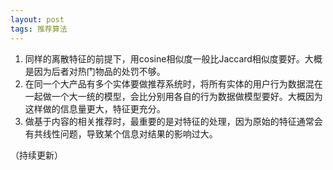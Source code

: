 ```yaml
---
layout: post
tags: 推荐算法
---
```


1. 同样的离散特征的前提下，用cosine相似度一般比Jaccard相似度要好。大概是因为后者对热门物品的处罚不够。
2. 在同一个大产品有多个实体要做推荐系统时，将所有实体的用户行为数据混在一起做一个大一统的模型，会比分别用各自的行为数据做模型要好。大概因为这样做的信息量更大，特征更充分。
3. 做基于内容的相关推荐时，最重要的是对特征的处理，因为原始的特征通常会有共线性问题，导致某个信息对结果的影响过大。

（持续更新）
